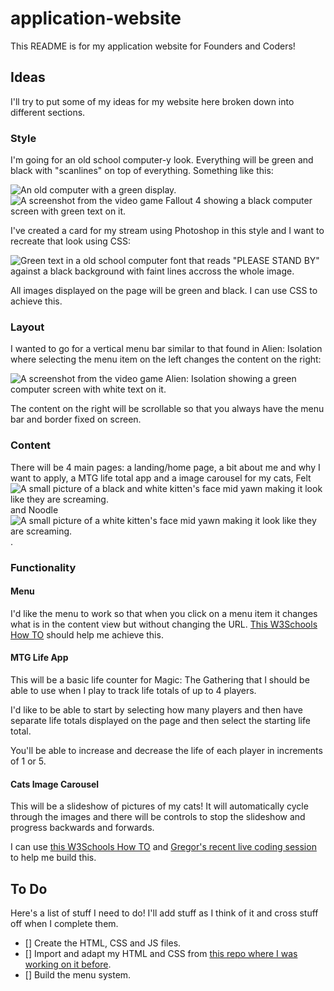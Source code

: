 # application-website

This README is for my application website for Founders and Coders!

## Ideas

I'll try to put some of my ideas for my website here broken down into different sections.

### Style

I'm going for an old school computer-y look. Everything will be green and black with "scanlines" on top of everything. Something like this:

<img src="https://oldcraporg.files.wordpress.com/2020/04/dsc_0089.jpeg" alt="An old computer with a green display."/>

<img src="https://cdn.gamer-network.net/2015/usgamer/f4_lock_01.jpg" alt="A screenshot from the video game Fallout 4 showing a black computer screen with green text on it."/>

I've created a card for my stream using Photoshop in this style and I want to recreate that look using CSS:

<img src="https://am4pap001files.storage.live.com/y4msfu2eqihBQCcfLzi3IUBWoVINoOJM6a3X2of5HstLhFi33mZ1qbU6JuugRUFKUT7zCRI88-WBXKKc8wysWIxaiYJuEHKlJCyldMl-XT3UJzV3t_jTmIoSEfX_dJsP8rST9EEE6CI1cnod-AGhaeps2pyvAmez046ApTwQofjQjfbCqJKS8oBl3A1XI0QvwIP?width=1920&height=1080&cropmode=none" alt='Green text in a old school computer font that reads "PLEASE STAND BY" against a black background with faint lines accross the whole image.'/>

All images displayed on the page will be green and black. I can use CSS to achieve this.


### Layout

I wanted to go for a vertical menu bar similar to that found in Alien: Isolation where selecting the menu item on the left changes the content on the right:

<img src="https://sm.pcmag.com/t/pcmag_uk/photo/a/alien-isol/alien-isolation-for-pc-old-computer_gvnd.1024.jpg" alt="A screenshot from the video game Alien: Isolation showing a green computer screen with white text on it."/>

The content on the right will be scrollable so that you always have the menu bar and border fixed on screen.

### Content

There will be 4 main pages: a landing/home page, a bit about me and why I want to apply, a MTG life total app and a image carousel for my cats, Felt <img src="https://bit.ly/39Jb6o2" alt="A small picture of a black and white kitten's face mid yawn making it look like they are screaming."> and Noodle <img src="https://bit.ly/3tr02nI" alt="A small picture of a white kitten's face mid yawn making it look like they are screaming.">.

### Functionality

#### Menu

I'd like the menu to work so that when you click on a menu item it changes what is in the content view but without changing the URL. [This W3Schools How TO](https://www.w3schools.com/howto/howto_js_vertical_tabs.asp) should help me achieve this.

#### MTG Life App

This will be a basic life counter for Magic: The Gathering that I should be able to use when I play to track life totals of up to 4 players.

I'd like to be able to start by selecting how many players and then have separate life totals displayed on the page and then select the starting life total.

You'll be able to increase and decrease the life of each player in increments of 1 or 5.

#### Cats Image Carousel

This will be a slideshow of pictures of my cats! It will automatically cycle through the images and there will be controls to stop the slideshow and progress backwards and forwards.

I can use [this W3Schools How TO](https://www.w3schools.com/howto/howto_js_slideshow.asp) and [Gregor's recent live coding session](https://discord.com/channels/819243160893915167/839864574936219648/842759893680914442) to help me build this.

## To Do

Here's a list of stuff I need to do! I'll add stuff as I think of it and cross stuff off when I complete them.

- [] Create the HTML, CSS and JS files.
- [] Import and adapt my HTML and CSS from [this repo where I was working on it before](https://github.com/lopezelpesado/old-website).
- [] Build the menu system.